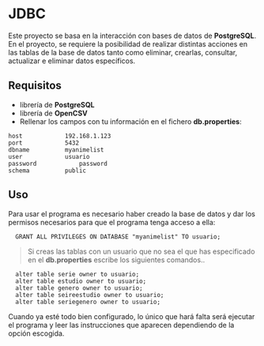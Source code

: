 # JDBC

Este proyecto se basa en la interacción con bases de datos de **PostgreSQL**. En el proyecto, se requiere la posibilidad de realizar distintas acciones en las tablas de la base de datos tanto como eliminar, crearlas, consultar, actualizar e eliminar datos específicos.

## Requisitos

- librería de **PostgreSQL**
- librería de **OpenCSV**
- Rellenar los campos con tu información en el fichero **db.properties**:

```
host		    192.168.1.123
port		    5432
dbname		    myanimelist
user		    usuario
password            password
schema    	    public
```

## Uso

Para usar el programa es necesario haber creado la base de datos y dar los permisos necesarios para que el programa tenga acceso a ella:


```
  GRANT ALL PRIVILEGES ON DATABASE "myanimelist" TO usuario;
```

> Si creas las tablas con un usuario que no sea el que has especificado en el **db.properties** escribe los siguientes comandos..

```
  alter table serie owner to usuario;
  alter table estudio owner to usuario;
  alter table genero owner to usuario;
  alter table seireestudio owner to usuario;
  alter table seriegenero owner to usuario;
```

Cuando ya esté todo bien configurado, lo único que hará falta será ejecutar el programa y leer las instrucciones que aparecen dependiendo de la opción escogida.
